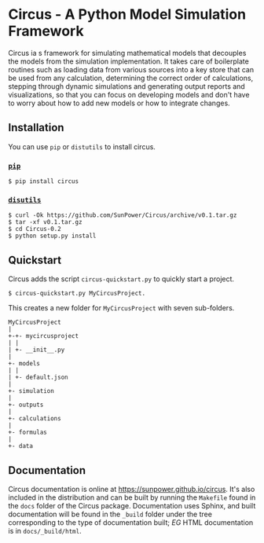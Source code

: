 Circus - A Python Model Simulation Framework
============================================
Circus ia s framework for simulating mathematical models that decouples the
models from the simulation implementation. It takes care of boilerplate routines
such as loading data from various sources into a key store that can be used from
any calculation, determining the correct order of calculations, stepping through
dynamic simulations and generating output reports and visualizations, so that
you can focus on developing models and don't have to worry about how to add new
models or how to integrate changes.


Installation
------------
You can use `pip` or `distutils` to install circus.

### [`pip`](http://pip.readthedocs.org/en/stable/)
    $ pip install circus

### [`disutils`](https://docs.python.org/2/install/)
    $ curl -Ok https://github.com/SunPower/Circus/archive/v0.1.tar.gz
    $ tar -xf v0.1.tar.gz
    $ cd Circus-0.2
    $ python setup.py install

Quickstart
----------
Circus adds the script `circus-quickstart.py` to quickly start a project.

    $ circus-quickstart.py MyCircusProject.

This creates a new folder for `MyCircusProject` with seven sub-folders.

    MyCircusProject
    |
    +-+- mycircusproject
    | |
    | +- __init__.py
    |
    +- models
    | |
    | +- default.json
    |
    +- simulation
    |
    +- outputs
    |
    +- calculations
    |
    +- formulas
    |
    +- data

Documentation
-------------
Circus documentation is online at https://sunpower.github.io/circus. It's also
included in the distribution and can be built by running the ``Makefile`` found
in the ``docs`` folder of the Circus package. Documentation uses Sphinx, and
built documentation will be found in the ``_build`` folder under the tree
corresponding to the type of documentation built; _EG_ HTML documentation is in
``docs/_build/html``.
